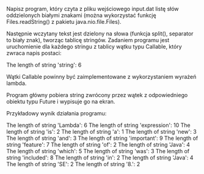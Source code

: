 Napisz program, który czyta z pliku wejściowego input.dat listę słów oddzielonych białymi znakami (można wykorzystać funkcję Files.readString() z pakietu java.nio.file.Files).

Następnie wczytany tekst jest dzielony na słowa (funkcja split(), separator to biały znak), tworząc tablicę stringów. Zadaniem programu jest uruchomienie dla każdego stringu z tablicy wątku typu Callable, który zwraca napis postaci:

The length of string 'string': 6

Wątki Callable powinny być zaimplementowane z wykorzystaniem wyrażeń lambda.

Program główny pobiera string zwrócony przez wątek z odpowiedniego obiektu typu Future i wypisuje go na ekran.

Przykładowy wynik działania programu:

 

The length of string 'Lambda': 6
The length of string 'expression': 10
The length of string 'is': 2
The length of string 'a': 1
The length of string 'new': 3
The length of string 'and': 3
The length of string 'important': 9
The length of string 'feature': 7
The length of string 'of': 2
The length of string 'Java': 4
The length of string 'which': 5
The length of string 'was': 3
The length of string 'included': 8
The length of string 'in': 2
The length of string 'Java': 4
The length of string 'SE': 2
The length of string '8.': 2